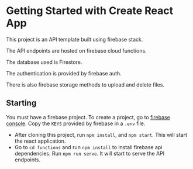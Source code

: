 # Getting Started with Create React App

This project is an API template built using firebase stack.

The API endpoints are hosted on firebase cloud functions.

The database used is Firestore.

The authentication is provided by firebase auth.

There is also firebase storage methods to upload and delete files.

## Starting

You must have a firebase project. To create a project, go to [firebase console](https://console.firebase.google.com/). Copy the `KEYS` provided by firebase in a `.env` file.

- After cloning this project, run `npm install`, and `npm start`. This will start the react application.
- Go to `cd functions` and run `npm install` to install firebase api dependencies. Run `npm run serve`. It will start to serve the API endpoints.
